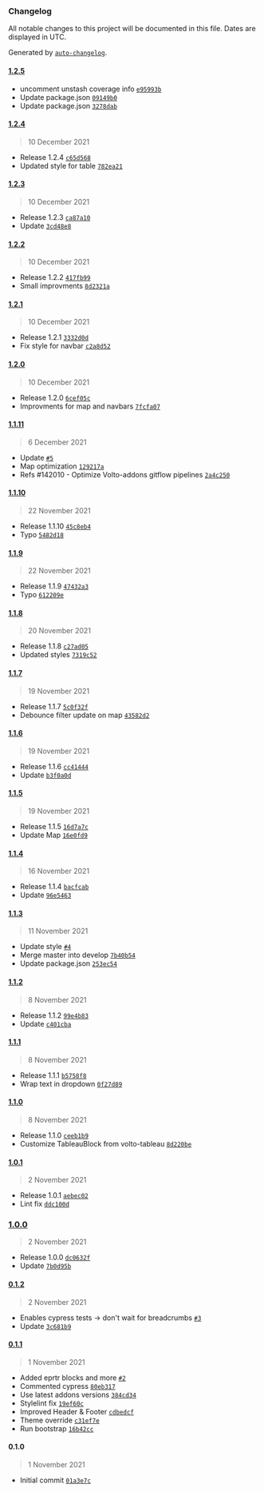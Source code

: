 ### Changelog

All notable changes to this project will be documented in this file. Dates are displayed in UTC.

Generated by [`auto-changelog`](https://github.com/CookPete/auto-changelog).

#### [1.2.5](https://github.com/eea/volto-industry-theme/compare/1.2.4...1.2.5)

- uncomment unstash coverage info [`e95993b`](https://github.com/eea/volto-industry-theme/commit/e95993b119c3b087846863084d4bbabc784fa97a)
- Update package.json [`09149b0`](https://github.com/eea/volto-industry-theme/commit/09149b0cdd745f76a54b47fed291ac65fe4d31e4)
- Update package.json [`3278dab`](https://github.com/eea/volto-industry-theme/commit/3278dab851a4de8277faf76c927200f550e61b71)

#### [1.2.4](https://github.com/eea/volto-industry-theme/compare/1.2.3...1.2.4)

> 10 December 2021

- Release 1.2.4 [`c65d568`](https://github.com/eea/volto-industry-theme/commit/c65d5681cd7d8fb331de5218b9a35af4956563bc)
- Updated style for table [`782ea21`](https://github.com/eea/volto-industry-theme/commit/782ea21470952b7548dc1356b2832342b761943e)

#### [1.2.3](https://github.com/eea/volto-industry-theme/compare/1.2.2...1.2.3)

> 10 December 2021

- Release 1.2.3 [`ca87a10`](https://github.com/eea/volto-industry-theme/commit/ca87a109acc7efe894cfa05d93d2c998795adc5d)
- Update [`3cd48e8`](https://github.com/eea/volto-industry-theme/commit/3cd48e86c52e14b8c244241ccc57cbc8ac80b989)

#### [1.2.2](https://github.com/eea/volto-industry-theme/compare/1.2.1...1.2.2)

> 10 December 2021

- Release 1.2.2 [`417fb99`](https://github.com/eea/volto-industry-theme/commit/417fb99d82736ef149b2085200559c498fb51262)
- Small improvments [`8d2321a`](https://github.com/eea/volto-industry-theme/commit/8d2321a24b32774a8712a1cf2032100bc3728755)

#### [1.2.1](https://github.com/eea/volto-industry-theme/compare/1.2.0...1.2.1)

> 10 December 2021

- Release 1.2.1 [`3332d0d`](https://github.com/eea/volto-industry-theme/commit/3332d0dfb06afbaff12944af55ddf2db2349a336)
- Fix style for navbar [`c2a8d52`](https://github.com/eea/volto-industry-theme/commit/c2a8d5205e89d8eda8cfb7dc3a00bc839a42d20b)

#### [1.2.0](https://github.com/eea/volto-industry-theme/compare/1.1.11...1.2.0)

> 10 December 2021

- Release 1.2.0 [`6cef05c`](https://github.com/eea/volto-industry-theme/commit/6cef05c714852c6df44cad36284f2ee721790d4a)
- Improvments for map and navbars [`7fcfa07`](https://github.com/eea/volto-industry-theme/commit/7fcfa07b5053ff7df2d8e27e776f571125db1f42)

#### [1.1.11](https://github.com/eea/volto-industry-theme/compare/1.1.10...1.1.11)

> 6 December 2021

- Update [`#5`](https://github.com/eea/volto-industry-theme/pull/5)
- Map optimization [`129217a`](https://github.com/eea/volto-industry-theme/commit/129217ab7158d3253694f07c09aa8360da252b44)
- Refs #142010 - Optimize Volto-addons gitflow pipelines [`2a4c250`](https://github.com/eea/volto-industry-theme/commit/2a4c2502f7bc6a4d461c0a1b8eb9df819f8060e5)

#### [1.1.10](https://github.com/eea/volto-industry-theme/compare/1.1.9...1.1.10)

> 22 November 2021

- Release 1.1.10 [`45c8eb4`](https://github.com/eea/volto-industry-theme/commit/45c8eb499f07021e08ac85d59fee3b48abe493b2)
- Typo [`5482d18`](https://github.com/eea/volto-industry-theme/commit/5482d189c43db4b8a451a4eedad3288e0b706c0c)

#### [1.1.9](https://github.com/eea/volto-industry-theme/compare/1.1.8...1.1.9)

> 22 November 2021

- Release 1.1.9 [`47432a3`](https://github.com/eea/volto-industry-theme/commit/47432a37b7f471b8e85204b415bea04f6a579446)
- Typo [`612209e`](https://github.com/eea/volto-industry-theme/commit/612209e76e79c04cfde3880316748cd89b340e64)

#### [1.1.8](https://github.com/eea/volto-industry-theme/compare/1.1.7...1.1.8)

> 20 November 2021

- Release 1.1.8 [`c27ad05`](https://github.com/eea/volto-industry-theme/commit/c27ad054885f5e96b309cb119c6638a47b4ce087)
- Updated styles [`7319c52`](https://github.com/eea/volto-industry-theme/commit/7319c52536f1995fbc1ea6934fa3a716236e987e)

#### [1.1.7](https://github.com/eea/volto-industry-theme/compare/1.1.6...1.1.7)

> 19 November 2021

- Release 1.1.7 [`5c0f32f`](https://github.com/eea/volto-industry-theme/commit/5c0f32f5eae96676108a8edae4fd82a249d71287)
- Debounce filter update on map [`43582d2`](https://github.com/eea/volto-industry-theme/commit/43582d2bd5b42c67ea7d1554a05f981ec84012d2)

#### [1.1.6](https://github.com/eea/volto-industry-theme/compare/1.1.5...1.1.6)

> 19 November 2021

- Release 1.1.6 [`cc41444`](https://github.com/eea/volto-industry-theme/commit/cc41444aaf9df40442691b2353cac2c5662fd331)
- Update [`b3f0a0d`](https://github.com/eea/volto-industry-theme/commit/b3f0a0d7105af142c371a2ba9af0cb13ea661405)

#### [1.1.5](https://github.com/eea/volto-industry-theme/compare/1.1.4...1.1.5)

> 19 November 2021

- Release 1.1.5 [`16d7a7c`](https://github.com/eea/volto-industry-theme/commit/16d7a7c3ddbfa8496fb31f4c58a6c9ea34a0ca28)
- Update Map [`16e0fd9`](https://github.com/eea/volto-industry-theme/commit/16e0fd910ab61e9696273523418dfae09fa0fc7d)

#### [1.1.4](https://github.com/eea/volto-industry-theme/compare/1.1.3...1.1.4)

> 16 November 2021

- Release 1.1.4 [`bacfcab`](https://github.com/eea/volto-industry-theme/commit/bacfcab33e6bf62f4af0ade92769b1139c2b2d59)
- Update [`96e5463`](https://github.com/eea/volto-industry-theme/commit/96e54636c67bfff0155605186f13e7555616c146)

#### [1.1.3](https://github.com/eea/volto-industry-theme/compare/1.1.2...1.1.3)

> 11 November 2021

- Update style [`#4`](https://github.com/eea/volto-industry-theme/pull/4)
- Merge master into develop [`7b40b54`](https://github.com/eea/volto-industry-theme/commit/7b40b5464e28011c301246a56191631bb0444cea)
- Update package.json [`253ec54`](https://github.com/eea/volto-industry-theme/commit/253ec54ccd37c443813de9bdd057903ca2d4d997)

#### [1.1.2](https://github.com/eea/volto-industry-theme/compare/1.1.1...1.1.2)

> 8 November 2021

- Release 1.1.2 [`99e4b83`](https://github.com/eea/volto-industry-theme/commit/99e4b8327520b4e6806cbc17a8e9b4c4ffdab4f6)
- Update [`c401cba`](https://github.com/eea/volto-industry-theme/commit/c401cba934c92060bd5d119c1d9320a5f6432ca2)

#### [1.1.1](https://github.com/eea/volto-industry-theme/compare/1.1.0...1.1.1)

> 8 November 2021

- Release 1.1.1 [`b5758f8`](https://github.com/eea/volto-industry-theme/commit/b5758f82d2ab811960e3ff3cc29bad56838cfb79)
- Wrap text in dropdown [`0f27d89`](https://github.com/eea/volto-industry-theme/commit/0f27d89c52daf59f588eeed4d285d2dea3bc68ae)

#### [1.1.0](https://github.com/eea/volto-industry-theme/compare/1.0.1...1.1.0)

> 8 November 2021

- Release 1.1.0 [`ceeb1b9`](https://github.com/eea/volto-industry-theme/commit/ceeb1b9bcb7eadcb579c072ac302e9021f1ba57b)
- Customize TableauBlock from volto-tableau [`8d220be`](https://github.com/eea/volto-industry-theme/commit/8d220bebefa6ebef0019bfcae7fa973c1bf8dee5)

#### [1.0.1](https://github.com/eea/volto-industry-theme/compare/1.0.0...1.0.1)

> 2 November 2021

- Release 1.0.1 [`aebec02`](https://github.com/eea/volto-industry-theme/commit/aebec028f0e92e100924c9a1e74bab4feca2be0d)
- Lint fix [`ddc100d`](https://github.com/eea/volto-industry-theme/commit/ddc100d697a546b22c75b5479818e534140bd45e)

### [1.0.0](https://github.com/eea/volto-industry-theme/compare/0.1.2...1.0.0)

> 2 November 2021

- Release 1.0.0 [`dc0632f`](https://github.com/eea/volto-industry-theme/commit/dc0632fe56303bdb2b392207140b5151e69f5652)
- Update [`7b0d95b`](https://github.com/eea/volto-industry-theme/commit/7b0d95bba9152a4bd817ad492a8f3a9bc964f01e)

#### [0.1.2](https://github.com/eea/volto-industry-theme/compare/0.1.1...0.1.2)

> 2 November 2021

- Enables cypress tests -&gt; don't wait for breadcrumbs [`#3`](https://github.com/eea/volto-industry-theme/pull/3)
- Update [`3c681b9`](https://github.com/eea/volto-industry-theme/commit/3c681b9cb4790f37ef149efd5aa8b55ea4161656)

#### [0.1.1](https://github.com/eea/volto-industry-theme/compare/0.1.0...0.1.1)

> 1 November 2021

- Added eprtr blocks and more [`#2`](https://github.com/eea/volto-industry-theme/pull/2)
- Commented cypress [`80eb317`](https://github.com/eea/volto-industry-theme/commit/80eb317730e92feef27316f87ba4f6080e5fa7fd)
- Use latest addons versions [`384cd34`](https://github.com/eea/volto-industry-theme/commit/384cd34d51b8debb1444cb241576149e4abfe432)
- Stylelint fix [`19ef60c`](https://github.com/eea/volto-industry-theme/commit/19ef60c117e427fa7f1df4ced8a9686e88b19c72)
- Improved Header & Footer [`cdbedcf`](https://github.com/eea/volto-industry-theme/commit/cdbedcf4cc75f71c8c892042db2d814f210348f0)
- Theme override [`c31ef7e`](https://github.com/eea/volto-industry-theme/commit/c31ef7e694b310508bace3b43a6ea2db142b7a54)
- Run bootstrap [`16b42cc`](https://github.com/eea/volto-industry-theme/commit/16b42cc3b48907fb0c803f256b549c034ca90d96)

#### 0.1.0

> 1 November 2021

- Initial commit [`01a3e7c`](https://github.com/eea/volto-industry-theme/commit/01a3e7ce3982eb7e5eefb3d57dfa18bf3c622b93)
